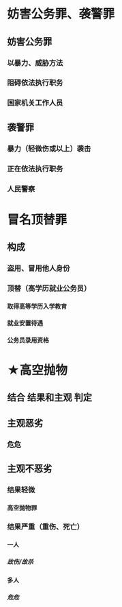 # 妨害公务罪、袭警罪
## 妨害公务罪
### 以暴力、威胁方法
### 阻碍依法执行职务
### 国家机关工作人员
## 袭警罪
### 暴力（轻微伤或以上）袭击
### 正在依法执行职务
### 人民警察
# 冒名顶替罪
## 构成
### 盗用、冒用他人身份
### 顶替（高学历就业公务员）
#### 取得高等学历入学教育
#### 就业安置待遇
#### 公务员录用资格
# ★高空抛物
## 结合 结果和主观 判定
## 主观恶劣
### 危危
## 主观不恶劣
### 结果轻微
#### 高空抛物罪
### 结果严重（重伤、死亡）
#### 一人
##### 故伤/故杀
#### 多人
##### 危危
